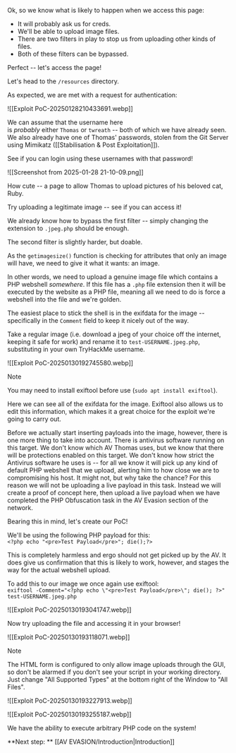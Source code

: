 Ok, so we know what is likely to happen when we access this page:

- It will probably ask us for creds.
- We'll be able to upload image files.
- There are two filters in play to stop us from uploading other kinds of files.
- Both of these filters can be bypassed.

Perfect -- let's access the page!

Let's head to the `/resources` directory.

As expected, we are met with a request for authentication:

![[Exploit PoC-20250128210433691.webp]]

We can assume that the username here is _probably_ either `Thomas` or `twreath` -- both of which we have already seen. We also already have one of Thomas' passwords, stolen from the Git Server using Mimikatz ([[Stabilisation & Post Exploitation]]).

See if you can login using these usernames with that password!

![[Screenshot from 2025-01-28 21-10-09.png]]

How cute -- a page to allow Thomas to upload pictures of his beloved cat, Ruby.

Try uploading a legitimate image -- see if you can access it!

We already know how to bypass the first filter -- simply changing the extension to `.jpeg.php` should be enough.

The second filter is slightly harder, but doable.

As the `getimagesize()` function is checking for attributes that only an image will have, we need to give it what it wants: an image.

In other words, we need to upload a genuine image file which contains a PHP webshell _somewhere_. If this file has a `.php` file extension then it will be executed by the website as a PHP file, meaning all we need to do is force a webshell into the file and we're golden.

The easiest place to stick the shell is in the exifdata for the image -- specifically in the `Comment` field to keep it nicely out of the way.

Take a regular image (i.e. download a jpeg of your choice off the internet, keeping it safe for work) and rename it to `test-USERNAME.jpeg.php`, substituting in your own TryHackMe username.

![[Exploit PoC-20250130192745580.webp]]

> [!Note]
>You may need to install exiftool before use (`sudo apt install exiftool`).

Here we can see all of the exifdata for the image. Exiftool also allows us to edit this information, which makes it a great choice for the exploit we're going to carry out.

Before we actually start inserting payloads into the image, however, there is one more thing to take into account. There is antivirus software running on this target. We don't know which AV Thomas uses, but we know that there will be protections enabled on this target. We don't know how strict the Antivirus software he uses is -- for all we know it will pick up any kind of default PHP webshell that we upload, alerting him to how close we are to compromising his host. It might not, but why take the chance? For this reason we will not be uploading a live payload in this task. Instead we will create a proof of concept here, then upload a live payload when we have completed the PHP Obfuscation task in the AV Evasion section of the network.

Bearing this in mind, let's create our PoC!

We'll be using the following PHP payload for this:  
`<?php echo "<pre>Test Payload</pre>"; die();?>   `

This is completely harmless and ergo should not get picked up by the AV. It does give us confirmation that this is likely to work, however, and stages the way for the actual webshell upload.

To add this to our image we once again use exiftool:  
`exiftool -Comment="<?php echo \"<pre>Test Payload</pre>\"; die(); ?>" test-USERNAME.jpeg.php`

![[Exploit PoC-20250130193041747.webp]]

Now try uploading the file and accessing it in your browser!

![[Exploit PoC-20250130193118071.webp]]

> [!Note]
>The HTML form is configured to only allow image uploads through the GUI, so don't be alarmed if you don't see your script in your working directory. Just change "All Supported Types" at the bottom right of the Window to "All Files".

![[Exploit PoC-20250130193227913.webp]]

![[Exploit PoC-20250130193255187.webp]]

We have the ability to execute arbitrary PHP code on the system!

**Next step: ** [[AV EVASION/Introduction|Introduction]]
